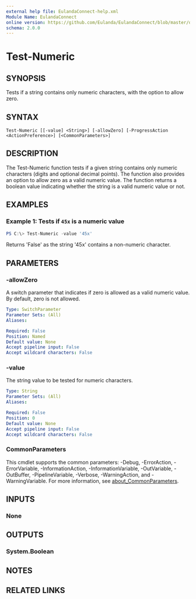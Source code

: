 ```yaml
---
external help file: EulandaConnect-help.xml
Module Name: EulandaConnect
online version: https://github.com/Eulanda/EulandaConnect/blob/master/docs/Test-Numeric.md
schema: 2.0.0
---
```


# Test-Numeric

## SYNOPSIS
Tests if a string contains only numeric characters, with the option to allow zero.

## SYNTAX

```
Test-Numeric [[-value] <String>] [-allowZero] [-ProgressAction <ActionPreference>] [<CommonParameters>]
```

## DESCRIPTION
The Test-Numeric function tests if a given string contains only numeric characters (digits and optional decimal points). The function also provides an option to allow zero as a valid numeric value. The function returns a boolean value indicating whether the string is a valid numeric value or not.

## EXAMPLES

### Example 1: Tests if  `45x` is a numeric value
```powershell
PS C:\> Test-Numeric -value '45x'
```

Returns 'False' as the string '45x' contains a non-numeric character.

## PARAMETERS

### -allowZero
A switch parameter that indicates if zero is allowed as a valid numeric value. By default, zero is not allowed.

```yaml
Type: SwitchParameter
Parameter Sets: (All)
Aliases:

Required: False
Position: Named
Default value: None
Accept pipeline input: False
Accept wildcard characters: False
```

### -value
The string value to be tested for numeric characters.

```yaml
Type: String
Parameter Sets: (All)
Aliases:

Required: False
Position: 0
Default value: None
Accept pipeline input: False
Accept wildcard characters: False
```


### CommonParameters
This cmdlet supports the common parameters: -Debug, -ErrorAction, -ErrorVariable, -InformationAction, -InformationVariable, -OutVariable, -OutBuffer, -PipelineVariable, -Verbose, -WarningAction, and -WarningVariable. For more information, see [about_CommonParameters](http://go.microsoft.com/fwlink/?LinkID=113216).

## INPUTS

### None

## OUTPUTS

### System.Boolean
## NOTES

## RELATED LINKS

